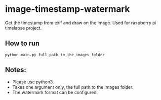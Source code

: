 # image-timestamp-watermark
Get the timestamp from exif and draw on the image. Used for raspberry pi timelapse project.

## How to run
`python main.py full_path_to_the_images_folder`

## Notes:
  * Please use python3.
  * Takes one argument only, the full path to the images folder.
  * The watermark format can be configured.
